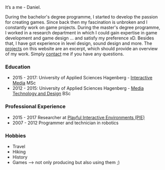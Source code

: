 
It’s a me - Daniel. 

During the bachelor's degree programme, I started to develop the passion for creating games. Since back then my fascination is unbroken and I constantly work on game projects. During the master's degree programme, I worked in a research department in which I could gain expertise in game development and game design ... and satisfy my preference xD. Besides that, I have got experience in level design, sound design and more. The [projects]({{site.baseurl}}/projects/) on this website are an excerpt, which should provide an overview of my work.
Simply [contact]({{site.baseurl}}/contact/) me if you have any questions.

### Education
* 2015 - 2017: University of Applied Sciences Hagenberg - [Interactive Media](https://www.fh-ooe.at/en/hagenberg-campus/studiengaenge/master/interactive-media/) MSc
* 2012 - 2015: University of Applied Sciences Hagenberg - [Media Technology and Design](https://www.fh-ooe.at/en/hagenberg-campus/studiengaenge/bachelor/media-technology-and-design/) BSc

### Professional Experience
* 2015 - 2017 Researcher at [Playful Interactive Environments (PIE)](https://pie.fh-hagenberg.at/)
* 2007 - 2012 Programmer and technician in robotics

### Hobbies
* Travel
* Hiking
* History
* Games --> not only producing but also using them ;)
